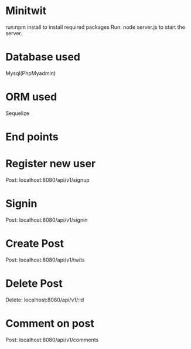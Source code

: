 # Minitwit

run:npm install to install required packages
Run: node server.js to start the server.

# Database used
Mysql(PhpMyadmin)

# ORM used
Sequelize

# End points
# Register new user
Post: localhost:8080/api/v1/signup
# Signin
Post: localhost:8080/api/v1/signin

# Create Post
Post: localhost:8080/api/v1/twits

# Delete Post
Delete: localhost:8080/api/v1/:id

# Comment on post
Post: localhost:8080/api/v1/comments
